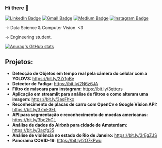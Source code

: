 ### Hi there 👋
[![LinkedIn Badge](https://img.shields.io/badge/-RicksonMonteiroENCAUT-blue?style=flat-square&logo=Linkedin&logoColor=white&link=https://www.linkedin.com/in/rickson-gomes-monteiro-411a2a1a1/)](https://www.linkedin.com/in/rickson-gomes-monteiro-411a2a1a1/)
[![Gmail Badge](https://img.shields.io/badge/-ricksonencaut@gmail.com-c14438?style=flat-square&logo=Gmail&logoColor=white&link=mailto:ricksonencaut@gmail.com)](mailto:ricksonencaut@gmail.com)
[![Medium Badge](https://img.shields.io/badge/-@RicksonMonteiroENCAUT-black?style=flat-square&labelColor=000000&logo=Medium&link=https://ricksonencaut.medium.com/)](https://ricksonencaut.medium.com/)
[![Instagram Badge](https://img.shields.io/badge/-@RicksonMonteiroENCAUT-blueviolet?style=flat-square&logo=Instagram&logoColor=white&link=https://instagram.com/rickson_gm)](https://instagram.com/rickson_gm)

-> Data Science & Computer Vision. <3

-> Engineering student.

[![Anurag's GitHub stats](https://github-readme-stats.vercel.app/api?username=RicksonMonteiroENCAUT&show_icons=true&theme=radical)](https://github.com/anuraghazra/github-readme-stats)
## Projetos:

* **Detecção de Objetos em tempo real pela câmera do celular com a YOLOV3:** https://bit.ly/2Zr1gBe
* **Detector de Fadiga:** https://bit.ly/2N6z6JA
* **Filtro de máscara para instagram:** https://bit.ly/3qttqrs
* **Aplicação em streamlit para análise de filtros e como alteram uma imagem:** https://bit.ly/3aqFhko
* **Reconhecimento de placas de carro com OpenCv e Google Vision API:** https://bit.ly/37mE3EL
* **API para segmentação e reconhecimento de moedas americanas:** https://bit.ly/3bc2hCL
* **Análise de dados do Airbnb para cidade de Amsterdam:** https://bit.ly/3axfg35  
* **Análise de violência no estado do Rio de Janeiro:** https://bit.ly/3rEgZJS
* **Panorama COVID-19**: https://bit.ly/2O7kPwu
